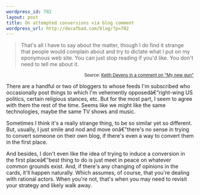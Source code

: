 ```yaml
--- 
wordpress_id: 702
layout: post
title: On attempted conversions via blog comment
wordpress_url: http://decafbad.com/blog/?p=702
---
```

> That's all I have to say about the matter, though I do find it strange that people would complain about and try to dictate what I put on my eponymous web site. You can just stop reading if you'd like. You don't need to tell me about it.

<small style="display: block;
text-align: right">Source: [Keith Devens in a comment on "My new gun"](http://keithdevens.com/weblog/archive/2005/Sep/27/my-gun#comment8358)</small>

There are a handful or two of bloggers to whose feeds I'm subscribed who occasionally post things to which I'm vehemently opposedâ€”right-wing US politics, certain religious stances, etc.  But for the most part, I seem to agree with them the rest of the time.  Seems like we might like the same technologies, maybe the same TV shows and music.

Sometimes I think it's a really strange thing, to be so similar yet so different.  But, usually, I just smile and nod and move onâ€”there's no sense in trying to convert someone on their own blog, if there's even a way to convert them in the first place.

And besides, I don't even like the idea of trying to induce a conversion in the first placeâ€”best thing to do is just meet in peace on whatever common grounds exist.  And, if there's any changing of opinions in the cards, it'll happen naturally.  Which assumes, of course, that you're dealing with rational actors.  When you're not, that's when you may need to revisit your strategy and likely walk away.
